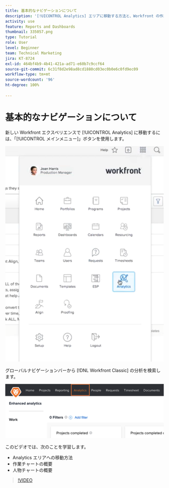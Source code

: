 ```yaml
---
title: 基本的なナビゲーションについて
description: '[!UICONTROL Analytics] エリアに移動する方法と、Workfront の作業チャートおよび人物チャートの概要を確認します。'
activity: use
feature: Reports and Dashboards
thumbnail: 335057.png
type: Tutorial
role: User
level: Beginner
team: Technical Marketing
jira: KT-8724
exl-id: 464bf4b9-4b41-421a-ad71-e60b7c9ccf64
source-git-commit: 6c31f8d2e98ad8cd1880cd03ec0b0e6c0fd9ec09
workflow-type: tm+mt
source-wordcount: '96'
ht-degree: 100%

---
```


# 基本的なナビゲーションについて

新しい Workfront エクスペリエンスで [!UICONTROL Analytics] に移動するには、「[!UICONTROL メインメニュー]」ボタンを使用します。

![Workfront メイン メニューで [!UICONTROL Analytics] 機能を見つける画像](assets/Navigate-NWE.png)

グローバルナビゲーションバーから [!DNL Workfront Classic] の分析を検索します。

![ で [!UICONTROL Analytics] 機能を見つける画像[!DNL Workfront Classic]](assets/Navigate-Classic.png)

このビデオでは、次のことを学習します。

* Analytics エリアへの移動方法
* 作業チャートの概要
* 人物チャートの概要

>[!VIDEO](https://video.tv.adobe.com/v/335057/?quality=12&learn=on)
